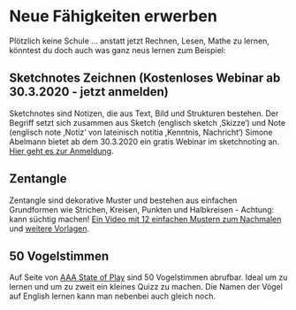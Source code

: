 # Neue Fähigkeiten erwerben

Plötzlich keine Schule ... anstatt jetzt Rechnen, Lesen, Mathe zu lernen, könntest du doch auch was ganz neus lernen zum Beispiel:

## Sketchnotes Zeichnen (Kostenloses Webinar ab 30.3.2020 - jetzt anmelden)

Sketchnotes sind Notizen, die aus Text, Bild und Strukturen bestehen. Der Begriff setzt sich zusammen aus Sketch (englisch sketch ‚Skizze‘) und Note (englisch note ‚Notiz‘ von lateinisch notitia ‚Kenntnis, Nachricht‘)
Simone Abelmann bietet ab dem 30.3.2020 ein gratis Webinar im sketchnoting an. [Hier geht es zur Anmeldung](https://webinar.simoneabelmann.com/funny-sketchnotes-webinar34117604).

## Zentangle 

Zentangle sind dekorative Muster und bestehen aus einfachen Grundformen wie Strichen, Kreisen, Punkten und Halbkreisen - Achtung: kann süchtig machen! [Ein Video mit 12 einfachen Mustern zum Nachmalen](https://youtu.be/QsBpNKiB2VE) und [weitere Vorlagen](https://www.musterquelle.de/).

## 50 Vogelstimmen

Auf Seite von [AAA State of Play](https://www.aaastateofplay.com/50-bird-species-sounds-they-make/) sind 50 Vogelstimmen abrufbar. Ideal um zu lernen und um zu zweit ein kleines Quizz zu machen. Die Namen der Vögel auf English lernen kann man nebenbei auch gleich noch.

